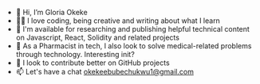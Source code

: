 - 👋 Hi, I’m Gloria Okeke
- 👩‍💻 I love coding, being creative and writing about what I learn
- 🧡 I'm available for researching and publishing helpful technical content on Javascript, React, Solidity and related projects
- 💊 As a Pharmacist in tech, I also look to solve medical-related problems through technology. Interesting init?  
- 🚀 I look to contribute better on GitHub projects
- 📫 Let's have a chat okekeebubechukwu1@gmail.com

